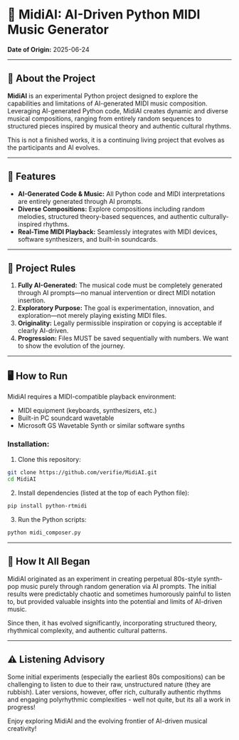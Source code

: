 # 🎹 MidiAI: AI-Driven Python MIDI Music Generator

**Date of Origin:** 2025-06-24

---

## 🎵 About the Project

**MidiAI** is an experimental Python project designed to explore the capabilities and limitations of AI-generated MIDI music composition. Leveraging AI-generated Python code, MidiAI creates dynamic and diverse musical compositions, ranging from entirely random sequences to structured pieces inspired by musical theory and authentic cultural rhythms.

This is not a finished works, it is a continuing living project that evolves as the participants and AI evolves.

---

## 🚀 Features

- **AI-Generated Code & Music:** All Python code and MIDI interpretations are entirely generated through AI prompts.
- **Diverse Compositions:** Explore compositions including random melodies, structured theory-based sequences, and authentic culturally-inspired rhythms.
- **Real-Time MIDI Playback:** Seamlessly integrates with MIDI devices, software synthesizers, and built-in soundcards.

---

## 📜 Project Rules

1. **Fully AI-Generated:** The musical code must be completely generated through AI prompts—no manual intervention or direct MIDI notation insertion.
2. **Exploratory Purpose:** The goal is experimentation, innovation, and exploration—not merely playing existing MIDI files.
3. **Originality:** Legally permissible inspiration or copying is acceptable if clearly AI-driven.
4. **Progression:** Files MUST be saved sequentially with numbers.  We want to show the evolution of the journey. 

---

## 🖥️ How to Run

MidiAI requires a MIDI-compatible playback environment:
- MIDI equipment (keyboards, synthesizers, etc.)
- Built-in PC soundcard wavetable
- Microsoft GS Wavetable Synth or similar software synths

### Installation:

1. Clone this repository:
```bash
git clone https://github.com/verifie/MidiAI.git
cd MidiAI
```

2. Install dependencies (listed at the top of each Python file):
```bash
pip install python-rtmidi
```

3. Run the Python scripts:
```bash
python midi_composer.py
```

---

## 🌟 How It All Began

MidiAI originated as an experiment in creating perpetual 80s-style synth-pop music purely through random generation via AI prompts. The initial results were predictably chaotic and sometimes humorously painful to listen to, but provided valuable insights into the potential and limits of AI-driven music.

Since then, it has evolved significantly, incorporating structured theory, rhythmical complexity, and authentic cultural patterns.

---

## ⚠️ Listening Advisory

Some initial experiments (especially the earliest 80s compositions) can be challenging to listen to due to their raw, unstructured nature (they are rubbish). Later versions, however, offer rich, culturally authentic rhythms and engaging polyrhythmic complexities - well not quite, but its all a work in progress!

Enjoy exploring MidiAI and the evolving frontier of AI-driven musical creativity!